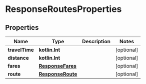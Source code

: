 
# ResponseRoutesProperties

## Properties
Name | Type | Description | Notes
------------ | ------------- | ------------- | -------------
**travelTime** | **kotlin.Int** |  |  [optional]
**distance** | **kotlin.Int** |  |  [optional]
**fares** | [**ResponseFares**](ResponseFares.md) |  |  [optional]
**route** | [**ResponseRoute**](ResponseRoute.md) |  |  [optional]



